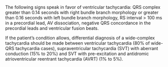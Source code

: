 The following signs speak in favor of ventricular tachycardia: QRS complex greater than 0.14 seconds with right bundle branch morphology or greater than 0.16 seconds with left bundle branch morphology, RS interval > 100 ms in a precordial lead, AV dissociation, negative QRS concordance in the precordial leads and ventricular fusion beats.

If the patient’s condition allows, differential diagnosis of a wide-complex tachycardia should be made between ventricular tachycardia (80% of wide-QRS tachycardia cases), supraventricular tachycardia (SVT) with aberrant conduction (15% to 20%) and SVT with pre-excitation and antidromic atrioventricular reentrant tachycardia (AVRT) (1% to 5%).
